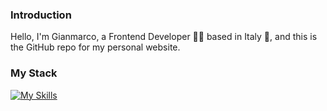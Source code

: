 ### Introduction

Hello, I'm Gianmarco, a Frontend Developer 🧑‍💻 based in Italy 🤌, and this is the GitHub repo for my personal website.

### My Stack

[![My Skills](https://skillicons.dev/icons?i=typescript,vue,vite,tailwind)](https://skillicons.dev)
